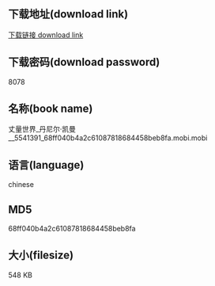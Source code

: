 ## 下载地址(download link)
[下载链接 download link](https://voluble-croquembouche-d321dc.netlify.app/?s=%E4%B8%88%E9%87%8F%E4%B8%96%E7%95%8C_%E4%B8%B9%E5%B0%BC%E5%B0%94%C2%B7%E5%87%AF%E6%9B%BC__5541391_68ff040b4a2c61087818684458beb8fa.mobi)

## 下载密码(download password)
8078

## 名称(book name)
丈量世界_丹尼尔·凯曼__5541391_68ff040b4a2c61087818684458beb8fa.mobi.mobi

## 语言(language)
chinese

## MD5
68ff040b4a2c61087818684458beb8fa

## 大小(filesize)
548 KB
